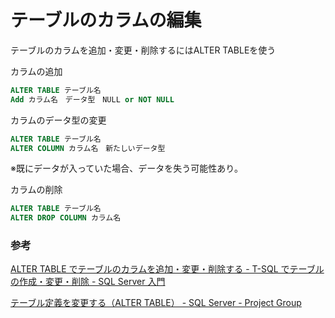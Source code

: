 # テーブルのカラムの編集

テーブルのカラムを追加・変更・削除するにはALTER TABLEを使う

カラムの追加

```sql
ALTER TABLE テーブル名
Add カラム名　データ型　NULL or NOT NULL
```

カラムのデータ型の変更

```sql
ALTER TABLE テーブル名
ALTER COLUMN カラム名　新たしいデータ型
```

※既にデータが入っていた場合、データを失う可能性あり。

カラムの削除

```sql
ALTER TABLE テーブル名
ALTER DROP COLUMN カラム名
```

### 参考

[ALTER TABLE でテーブルのカラムを追加・変更・削除する \- T\-SQL でテーブルの作成・変更・削除 \- SQL Server 入門](https://sql55.com/t-sql/t-sql-alter-table-1.php)

[テーブル定義を変更する（ALTER TABLE） \- SQL Server \- Project Group](https://www.projectgroup.info/tips/SQLServer/SQL/SQL000005.html)